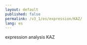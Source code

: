 ```yaml
---
layout: default
published: false
permalink: /v3_1/es/expression/KAZ/
lang: es
---
```


expression analysis KAZ
